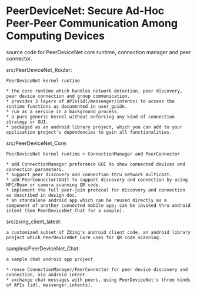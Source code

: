 PeerDeviceNet: Secure Ad-Hoc Peer-Peer Communication Among Computing Devices
============================================================================

source code for PeerDeviceNet core runtime, connection manager and peer connector.


src/PeerDeviceNet_Router:

	PeerDeviceNet kernel runtime

	* the core runtime which handles network detection, peer discovery, peer device connection and group communication.
	* provides 3 layers of APIs(idl/messenger/intents) to access the runtime functions as documented in user_guide.
	* run as a service in a background process.
	* a pure generic kernel without enforcing any kind of connection strategy or GUI.
	* packaged as an android library project, which you can add to your application project's dependencies to gain all functionalities.


src/PeerDeviceNet_Core:

	PeerDeviceNet kernel runtime + ConnectionManager and PeerConnector

	* add ConnectionManager preference GUI to show connected devices and connection parameters.
	* support peer discovery and connection thru network multicast.
	* add PeerConnector(GUI) to support discovery and connection by using NFC/Beam or camera scanning QR code.
	* implement the full peer-join protocol for discovery and connection as described in design doc.
	* an standalone android app which can be reused directly as a component of another connected mobile app; can be invoked thru android intent (See PeerDeviceNet_Chat for a sample).


src/zxing_client_latest:

	a customized subset of ZXing's android client code, an android library project which PeerDeviceNet_Core uses for QR code scanning.


samples/PeerDeviceNet_Chat:

	a sample chat android app project

	* reuse ConnectionManager/PeerConnector for peer device discovery and connection, via android intent.
	* exchange chat messages with peers, using PeerDeviceNet's three kinds of APIs (idl, messenger,intents).
 
